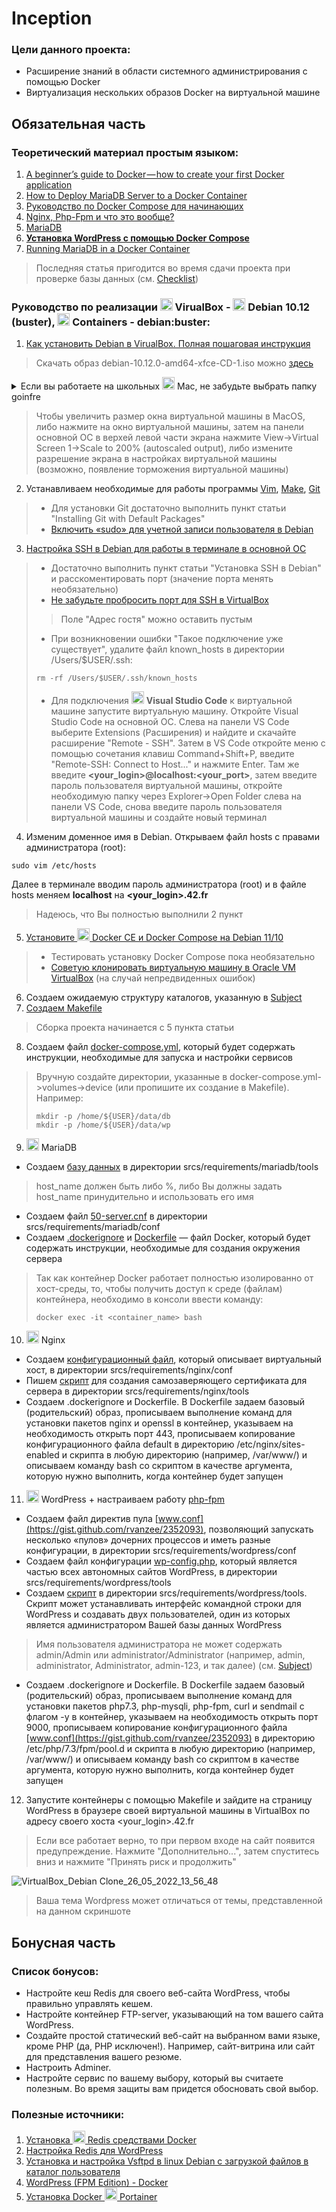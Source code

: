 # Inception
### Цели данного проекта:
- Расширение знаний в области системного администрирования с помощью Docker
- Виртуализация нескольких образов Docker на виртуальной машине
## Обязательная часть
### Теоретический материал простым языком:
1. [A beginner’s guide to Docker — how to create your first Docker application](https://www.freecodecamp.org/news/a-beginners-guide-to-docker-how-to-create-your-first-docker-application-cc03de9b639f) 
2. [How to Deploy MariaDB Server to a Docker Container](https://severalnines.com/blog/how-deploy-mariadb-server-docker-container)
3. [Руководство по Docker Compose для начинающих](https://habr.com/ru/company/ruvds/blog/450312/)
4. [Nginx, Php-Fpm и что это вообще?](https://perfect-inc.com/journal/nginx-php-fpm-i-chto-eto-voobshche/)
5. [MariaDB](https://ru.wikipedia.org/wiki/MariaDB)
6. [**Установка WordPress с помощью Docker Compose**](https://www.digitalocean.com/community/tutorials/how-to-install-wordpress-with-docker-compose-ru)
7. [Running MariaDB in a Docker Container](https://quebit.com/askquebit/quebit-products/running-mariadb-in-a-docker-container/#:~:text=Now%20that%20my,the%20bash%20shell%3A)
>Последняя статья пригодится во время сдачи проекта при проверке базы данных (см. [Checklist](https://github.com/mharriso/school21-checklists/blob/master/ng_3_inception.pdf))
### Руководство по реализации <img height="20" width="20" src="https://unpkg.com/simple-icons@v6/icons/virtualbox.svg" /> VirualBox - <img height="20" width="20" src="https://unpkg.com/simple-icons@v6/icons/debian.svg" /> Debian 10.12 (buster), <img height="20" width="20" src="https://unpkg.com/simple-icons@v6/icons/linuxcontainers.svg" /> Containers - debian:buster:
1. [Как установить Debian в VirualBox. Полная пошаговая инструкция](https://poznyaev.ru/debian-v-virualbox/)
>Скачать образ debian-10.12.0-amd64-xfce-CD-1.iso можно [здесь](https://cdimage.debian.org/cdimage/archive/10.12.0/amd64/iso-cd/debian-10.12.0-amd64-xfce-CD-1.iso)
<details>
<summary>Если вы работаете на школьных <img height="20" width="20" src="https://unpkg.com/simple-icons@v6/icons/apple.svg" /> Mac, не забудьте выбрать папку goinfre</summary>

![](https://user-images.githubusercontent.com/90090114/169686068-c054eef9-8d84-4684-84d1-2f4d92a590eb.png)
</details>

>Чтобы увеличить размер окна виртуальной машины в MacOS, либо нажмите на окно виртуальной машины, затем на панели основной ОС в верхей левой части экрана нажмите View->Virtual Screen 1->Scale to 200% (autoscaled output), либо измените разрешение экрана в настройках виртуальной машины (возможно, появление торможения виртуальной машины)
2. Устанавливаем необходимые для работы программы [Vim](https://vitux.com/how-to-install-vim-editor-on-debian/), [Make](https://ru.stackoverflow.com/questions/51452/%D0%92-linux-debian-%D0%BD%D0%B5%D1%82-%D1%81%D1%82%D0%B0%D0%BD%D0%B4%D0%B0%D1%80%D1%82%D0%BD%D0%BE-%D0%BF%D1%80%D0%BE%D0%B3%D1%80%D0%B0%D0%BC%D0%BC%D1%8B-make-%D0%9A%D0%B0%D0%BA-%D1%83%D1%81%D1%82%D0%B0%D0%BD%D0%B0%D0%B2%D0%BB%D0%B8%D0%B2%D0%B0%D1%82%D1%8C), [Git](https://www.digitalocean.com/community/tutorials/how-to-install-git-on-debian-10)
>- Для установки Git достаточно выполнить пункт статьи "Installing Git with Default Packages"
>- [Включить «sudo» для учетной записи пользователя в Debian](https://milq.github.io/enable-sudo-user-account-debian/)
3. [Настройка SSH в Debian для работы в терминале в основной ОС](https://losst.ru/nastrojka-ssh-v-debian)
>- Достаточно выполнить пункт статьи "Установка SSH в Debian" и расскоментировать порт (значение порта менять необязательно)
>- [Не забудьте пробросить порт для SSH в VirtualBox](https://comp-security.net/%D0%BF%D0%BE%D0%B4%D0%BA%D0%BB%D1%8E%D1%87%D0%B8%D1%82%D1%8C%D1%81%D1%8F-%D0%BA-%D0%B2%D0%B8%D1%80%D1%82%D1%83%D0%B0%D0%BB%D1%8C%D0%BD%D0%BE%D0%B9-%D0%BC%D0%B0%D1%88%D0%B8%D0%BD%D0%B5-%D0%BF%D0%BE-ssh/)
>>Поле "Адрес гостя" можно оставить пустым
>- При возникновении ошибки "Такое подключение уже существует", удалите файл known_hosts в директории /Users/$USER/.ssh:
>```
>rm -rf /Users/$USER/.ssh/known_hosts
>```
>- Для подключения <img height="20" width="20" src="https://unpkg.com/simple-icons@v6/icons/visualstudiocode.svg" /> **Visual Studio Code** к виртуальной машине запустите виртуальную машину. Откройте Visual Studio Code на основной ОС. Слева на панели VS Code выберите Extensions (Расширения) и найдите и скачайте расширение "Remote - SSH". Затем в VS Code откройте меню с помощью сочетания клавиш Command+Shift+P, введите "Remote-SSH: Connect to Host..." и нажмите Enter. Там же введите **<your_login>@localhost:<your_port>**, затем введите пароль пользователя виртуальной машины, откройте необходимую папку через Explorer->Open Folder слева на панели VS Code, снова введите пароль пользователя виртуальной машины и создайте новый терминал
4. Изменим доменное имя в Debian. Открываем файл hosts с правами администратора (root):
```
sudo vim /etc/hosts
```
Далее в терминале вводим пароль администратора (root) и в файле hosts меняем **localhost** на **<your_login>.42.fr**
>Надеюсь, что Вы полностью выполнили 2 пункт
5. [Установите <img height="20" width="20" src="https://unpkg.com/simple-icons@v6/icons/docker.svg" /> Docker CE и Docker Compose на Debian 11/10](https://computingforgeeks.com/install-docker-and-docker-compose-on-debian/)
>- Тестировать установку Docker Сompose пока необязательно
>- [Советую клонировать виртуальную машину в Oracle VM VirtualBox](https://ddok.ru/klonirovat-virtualnuju-mashinu-v-oracle-vm-virtualbox/) (на случай непредвиденных ошибок)
6. Создаем ожидаемую структуру каталогов, указанную в [Subject](https://cdn.intra.42.fr/pdf/pdf/47306/en.subject.pdf)
7. [Создаем Makefile](https://habr.com/ru/company/ruvds/blog/450312/#:~:text=%E2%96%8D5.-,%D0%A1%D0%B1%D0%BE%D1%80%D0%BA%D0%B0%20%D0%BF%D1%80%D0%BE%D0%B5%D0%BA%D1%82%D0%B0,-%D0%9F%D0%BE%D1%81%D0%BB%D0%B5%20%D1%82%D0%BE%D0%B3%D0%BE%2C%20%D0%BA%D0%B0%D0%BA)
>Сборка проекта начинается с 5 пункта статьи
8. Создаем файл [docker-compose.yml](https://github.com/rbiodies/inception/blob/main/srcs/docker-compose.yml), который будет содержать инструкции, необходимые для запуска и настройки сервисов
>Вручную создайте директории, указанные в docker-compose.yml->volumes->device (или пропишите их создание в Makefile). Например:
>```
>mkdir -p /home/${USER}/data/db
>mkdir -p /home/${USER}/data/wp
>```
9. <img height="20" width="20" src="https://unpkg.com/simple-icons@v6/icons/mariadb.svg" /> MariaDB
- Создаем [базу данных](https://github.com/rbiodies/inception/blob/main/srcs/requirements/mariadb/tools/createdb.sql) в директории srcs/requirements/mariadb/tools
>host_name должен быть либо %, либо Вы должны задать host_name принудительно и использовать его имя
- Создаем файл [50-server.cnf](https://exampleconfig.com/view/mariadb-ubuntu18-04-etc-mysql-mariadb-conf-d-50-server-cnf) в директории srcs/requirements/mariadb/conf
- Создаем [.dockerignore](https://bitworks.software/2018-11-14-dont-ignore-dockerignore-it-is-expensive.html) и [Dockerfile](https://github.com/rbiodies/inception/blob/main/srcs/requirements/mariadb/Dockerfile) — файл Docker, который будет содержать инструкции, необходимые для создания окружения сервера
>Так как контейнер Docker работает полностью изолированно от хост-среды, то, чтобы получить доступ к среде (файлам) контейнера, необходимо в консоли ввести команду:
>```
>docker exec -it <container_name> bash
>```
10. <img height="20" width="20" src="https://unpkg.com/simple-icons@v6/icons/nginx.svg" /> Nginx
- Создаем [конфигурационный файл](https://github.com/rbiodies/inception/blob/main/srcs/requirements/nginx/conf/default), который описывает виртуальный хост, в директории srcs/requirements/nginx/conf
- Пишем [скрипт](https://github.com/rbiodies/inception/blob/main/srcs/requirements/nginx/tools/start.sh) для создания самозаверяющего сертификата для сервера в директории srcs/requirements/nginx/tools
- Создаем .dockerignore и Dockerfile. В Dockerfile задаем базовый (родительский) образ, прописываем выполнение команд для установки пакетов nginx и openssl в контейнер, указываем на необходимость открыть порт 443, прописываем копирование конфигурационного файла default в директорию /etc/nginx/sites-enabled и скрипта в любую директорию (например, /var/www/) и описываем команду bash со скриптом в качестве аргумента, которую нужно выполнить, когда контейнер будет запущен
11. <img height="20" width="20" src="https://unpkg.com/simple-icons@v6/icons/wordpress.svg" /> WordPress + настраиваем работу [php-fpm](https://www.ukraine.com.ua/wiki/hosting/configuration/php-fpm/#:~:text=PHP%2DFPM%20(FastCGI%20Process%20Manager,%2B%20Apache%2C%20%D0%B4%D0%BE%D1%81%D1%82%D1%83%D0%BF%D0%BD%D0%B0%D1%8F%20%D0%BF%D0%BE%20%D1%83%D0%BC%D0%BE%D0%BB%D1%87%D0%B0%D0%BD%D0%B8%D1%8E.))
- Создаем файл директив пула [www.conf](https://gist.github.com/rvanzee/2352093), позволяющий запускать несколько «пулов» дочерних процессов и иметь разные конфигурации, в директории srcs/requirements/wordpress/conf
- Создаем файл конфигурации [wp-config.php](https://www.wpbeginner.com/beginners-guide/how-to-edit-wp-config-php-file-in-wordpress/), который является частью всех автономных сайтов WordPress, в директории srcs/requirements/wordpress/tools
- Создаем [скрипт](https://github.com/rbiodies/inception/blob/main/srcs/requirements/wordpress/tools/start.sh) в директории srcs/requirements/wordpress/tools. Скрипт может устанавливать интерфейс командной строки для WordPress и создавать двух пользователей, один из которых является администратором Вашей базы данных WordPress
>Имя пользователя администратора не может содержать admin/Admin или administrator/Administrator (например, admin, administrator, Administrator, admin-123, и так далее) (см. [Subject](https://cdn.intra.42.fr/pdf/pdf/47306/en.subject.pdf))
- Создаем .dockerignore и Dockerfile. В Dockerfile задаем базовый (родительский) образ, прописываем выполнение команд для установки пакетов php7.3, php-mysqli, php-fpm, curl и sendmail с флагом -y в контейнер, указываем на необходимость открыть порт 9000, прописываем копирование конфигурационного файла [www.conf](https://gist.github.com/rvanzee/2352093) в директорию /etc/php/7.3/fpm/pool.d и скрипта в любую директорию (например, /var/www/) и описываем команду bash со скриптом в качестве аргумента, которую нужно выполнить, когда контейнер будет запущен
12. Запустите контейнеры с помощью Makefile и зайдите на страницу WordPress в браузере своей виртуальной машины в VirtualBox по адресу своего хоста <your_login>.42.fr
>Если все работает верно, то при первом входе на сайт появится предупреждение. Нажмите "Дополнительно...", затем спуститесь вниз и нажмите "Принять риск и продолжить"

![VirtualBox_Debian Clone_26_05_2022_13_56_48](https://user-images.githubusercontent.com/90090114/170475027-c35c2f83-86e6-412c-a74f-78710f77f316.png)
>Ваша тема Wordpress может отличаться от темы, представленной на данном скриншоте
## Бонусная часть
### Список бонусов:
- Настройте кеш Redis для своего веб-сайта WordPress, чтобы правильно управлять кешем.
- Настройте контейнер FTP-server, указывающий на том вашего сайта WordPress.
- Создайте простой статический веб-сайт на выбранном вами языке, кроме PHP (да, PHP исключен!). Например, сайт-витрина или сайт для представления вашего резюме.
- Настроить Adminer.
- Настройте сервис по вашему выбору, который вы считаете полезным. Во время защиты вам придется обосновать свой выбор.
### Полезные источники:
1. [Установка <img height="20" width="20" src="https://unpkg.com/simple-icons@v6/icons/redis.svg" /> Redis средствами Docker](https://www.elma-bpm.ru/KB/article-7354.html#:~:text=docker%20exec%20%2Dit%20%D0%B8%D0%BC%D1%8F_%D0%BA%D0%BE%D0%BD%D1%82%D0%B5%D0%B9%D0%BD%D0%B5%D1%80%D0%B0_%D1%80%D0%B5%D0%B4%D0%B8%D1%81%20bash)
2. [Настройка Redis для WordPress](https://wpgutenberg.top/nastrojka-redis-dlja-wordpress/#:~:text=redis%2Dcli-,monitor,-%D0%92%D1%8B%2C%20%D1%81%D0%BA%D0%BE%D1%80%D0%B5%D0%B5%20%D0%B2%D1%81%D0%B5%D0%B3%D0%BE)
3. [Установка и настройка Vsftpd в linux Debian с загрузкой файлов в каталог пользователя](https://chuzhoy007.ru/ustanovka-i-nastrojka-ftp-servera-vsftpd-na-linux-debian#:~:text=%D1%83%D0%B4%D0%B0%D0%BB%D0%B0%D1%81%D1%8C.%20%D0%9C%D0%BE%D0%B6%D0%BD%D0%BE%20%D0%B2%D1%8B%D0%B9%D1%82%D0%B8.-,%D0%A2%D0%B5%D1%81%D1%82%D0%B8%D1%80%D0%BE%D0%B2%D0%B0%D0%BD%D0%B8%D0%B5%20FTP%20%D1%81%D0%B5%D1%80%D0%B2%D0%B5%D1%80%D0%B0%20%D1%81%20%D0%BF%D0%BE%D0%BC%D0%BE%D1%89%D1%8C%D1%8E%20%D0%BA%D0%BB%D0%B8%D0%B5%D0%BD%D1%82%D0%B0%20Filezilla,-%D0%9D%D0%B0%D1%81%D1%82%D1%80%D0%BE%D0%B9%D0%BA%D0%B0%20vsftpd%20%D0%B2)
4. [WordPress (FPM Edition) - Docker](https://github.com/mjstealey/wordpress-nginx-docker#:~:text=similar%20to%20this.-,Adminer,-An%20Adminer%20configuration)
5. [Установка Docker <img height="20" width="20" src="https://unpkg.com/simple-icons@v6/icons/portainer.svg" /> Portainer](https://losst.ru/ustanovka-docker-portainer)
